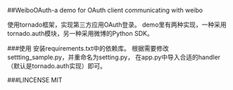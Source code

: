 ##WeiboOAuth-a demo for OAuth client communicating with weibo

使用tornado框架，实现第三方应用OAuth登录。
demo里有两种实现，一种采用tornado.auth模块，另一种采用微博的Python SDK。

###使用
安装requirements.txt中的依赖库。
根据需要修改settting_sample.py，并重命名为setting.py，
在app.py中导入合适的handler（默认是tornado.auth实现）即可。

###LINCENSE
MIT
